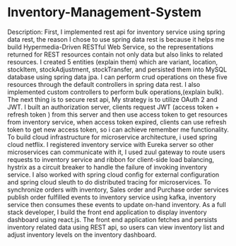 # Inventory-Management-System
Description:
First, I implemented rest api for inventory service using spring data rest,  the reason I chose to use spring data rest is because it helps me build Hypermedia-Driven RESTful Web Service, so the representations returned for REST resources contain not only data but also links to related resources. I created 5 entities (explain them) which are variant, location, stockItem, stockAdjustment, stockTransfer, and persisted them into MySQL database using spring data jpa. I can perform crud operations on these five resources through the default controllers in spring data rest. I also implemented custom controllers to perform bulk operations,(explain bulk). 
The next thing is to secure rest api, My strategy is to utilize OAuth 2 and JWT. I built an authorization server, clients request JWT (access token + refresh token ) from this server and then use access token to get resources from inventory service, when access token expired, clients can use refresh token to get new access token, so i can  achieve remember me functionality.
To build cloud infrastructure for microservice architecture, i used spring cloud netflix.
 I registered inventory service with Eureka server so other microservices can communicate with it, I used zuul gateway to route users requests to inventory service and ribbon for client-side load balancing, hystrix as a circuit breaker to handle the failure of invoking inventory service. I also worked with spring cloud config for external configuration and spring cloud sleuth to do distributed tracing for microservices. 
To synchronize orders with inventory, Sales order and Purchase order services publish order fulfilled events to inventory service using kafka, inventory service then consumes these events to update on-hand inventory. As a full stack developer, I build the front end application to display inventory dashboard using react.js. The front end application fetches and persists inventory related data using REST api, so users can view inventory list and adjust inventory levels on the inventory dashboard.
